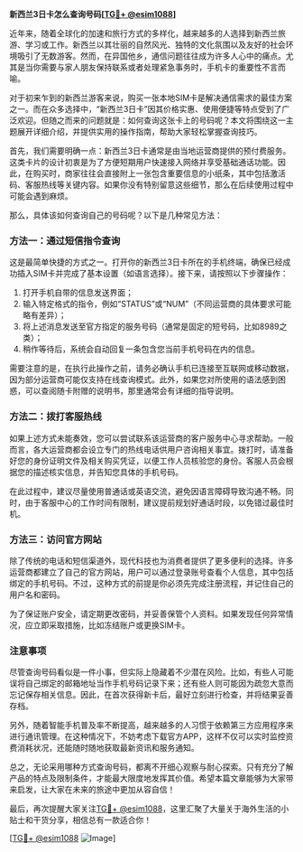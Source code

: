 **新西兰3日卡怎么查询号码[[TG💪+ @esim1088](https://t.me/s/esim1088)]**

近年来，随着全球化的加速和旅行方式的多样化，越来越多的人选择到新西兰旅游、学习或工作。新西兰以其壮丽的自然风光、独特的文化氛围以及友好的社会环境吸引了无数游客。然而，在异国他乡，通信问题往往成为许多人心中的痛点。尤其是当你需要与家人朋友保持联系或者处理紧急事务时，手机卡的重要性不言而喻。

对于初来乍到的新西兰游客来说，购买一张本地SIM卡是解决通信需求的最佳方案之一。而在众多选择中，“新西兰3日卡”因其价格实惠、使用便捷等特点受到了广泛欢迎。但随之而来的问题就是：如何查询这张卡上的号码呢？本文将围绕这一主题展开详细介绍，并提供实用的操作指南，帮助大家轻松掌握查询技巧。

首先，我们需要明确一点：新西兰3日卡通常是由当地运营商提供的预付费服务。这类卡片的设计初衷是为了方便短期用户快速接入网络并享受基础通话功能。因此，在购买时，商家往往会直接附上一张包含重要信息的小纸条，其中包括激活码、客服热线等关键内容。如果你没有特别留意这些细节，那么在后续使用过程中可能会遇到麻烦。

那么，具体该如何查询自己的号码呢？以下是几种常见方法：

### 方法一：通过短信指令查询
这是最简单快捷的方式之一。打开你的新西兰3日卡所在的手机终端，确保已经成功插入SIM卡并完成了基本设置（如语言选择）。接下来，请按照以下步骤操作：
1. 打开手机自带的信息发送界面；
2. 输入特定格式的指令，例如“STATUS”或“NUM”（不同运营商的具体要求可能略有差异）；
3. 将上述消息发送至官方指定的服务号码（通常是固定的短号码，比如8989之类）；
4. 稍作等待后，系统会自动回复一条包含您当前手机号码在内的信息。

需要注意的是，在执行此操作之前，请务必确认手机已连接至互联网或移动数据，因为部分运营商可能仅支持在线查询模式。此外，如果您对所使用的语法感到困惑，可以查阅随卡附赠的说明书，那里通常会有详细的指导说明。

### 方法二：拨打客服热线
如果上述方式未能奏效，您可以尝试联系该运营商的客户服务中心寻求帮助。一般而言，各大运营商都会设立专门的热线电话供用户咨询相关事宜。拨打时，请准备好您的身份证明文件及相关购买凭证，以便工作人员核验您的身份。客服人员会根据您的描述核实信息，并告知您具体的手机号码。

在此过程中，建议尽量使用普通话或英语交流，避免因语言障碍导致沟通不畅。同时，由于客服中心的工作时间有限制，建议提前规划好通话时段，以免错过最佳时机。

### 方法三：访问官方网站
除了传统的电话和短信渠道外，现代科技也为消费者提供了更多便利的选择。许多运营商都建立了自己的官方网站，用户可以通过登录账号查看个人信息，其中包括绑定的手机号码。不过，这种方式的前提是你必须先完成注册流程，并记住自己的用户名和密码。

为了保证账户安全，请定期更改密码，并妥善保管个人资料。如果发现任何异常情况，应立即采取措施，比如冻结账户或更换SIM卡。

### 注意事项
尽管查询号码看似是一件小事，但实际上隐藏着不少潜在风险。比如，有些人可能误将自己绑定的邮箱地址当作手机号码记录下来；还有些人则可能因为疏忽大意而忘记保存相关信息。因此，在首次获得新卡后，最好立刻进行检查，并将结果妥善存档。

另外，随着智能手机普及率不断提高，越来越多的人习惯于依赖第三方应用程序来进行通讯管理。在这种情况下，不妨考虑下载官方APP，这样不仅可以实时监控资费消耗状况，还能随时随地获取最新资讯和服务通知。

总之，无论采用哪种方式查询号码，都离不开细心观察与耐心探索。只有充分了解产品的特点及限制条件，才能最大限度地发挥其价值。希望本篇文章能够为大家带来启发，让大家在未来的旅途中更加从容自信！

最后，再次提醒大家关注[TG💪+ @esim1088](https://t.me/s/esim1088)，这里汇聚了大量关于海外生活的小贴士和干货分享，相信总有一款适合你！

[[TG💪+ @esim1088](https://t.me/s/esim1088) ![Image](https://i.postimg.cc/4NQfJmqS/Snipaste-2025-05-13-00-14-12.png)]